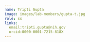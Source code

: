 ```yaml
---
name: Tripti Gupta
image: images/lab-members/gupta-t.jpg
role: ss
links:
  email:tripti.gupta@nih.gov
  orcid:0000-0001-7215-818X
---
```



